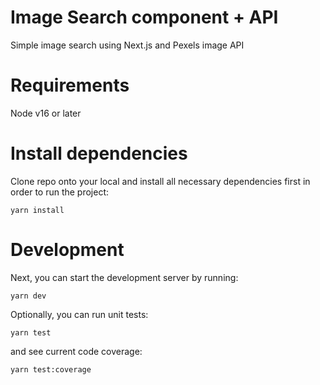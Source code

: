# Image Search component + API

Simple image search using Next.js and Pexels image API

# Requirements
Node v16 or later

# Install dependencies
Clone repo onto your local and install all necessary dependencies first in order to run the project:

```
yarn install
```

# Development
Next, you can start the development server by running:

```
yarn dev
```
Optionally, you can run unit tests:

```
yarn test
```
and see current code coverage:

```
yarn test:coverage
```

